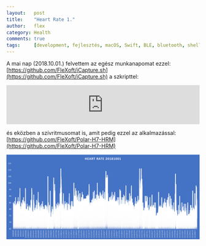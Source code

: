 ```yaml
---
layout:   post
title:    "Heart Rate 1."
author:   flex
category: Health
comments: true
tags:     [development, fejlesztés, macOS, Swift, BLE, bluetooth, shell, hun]
---
```


A mai nap (2018.10.01.) felvettem az egész munkanapomat ezzel: [https://github.com/FleXoft/iCapture.sh](https://github.com/FleXoft/iCapture.sh) a szkripttel:

<div class="shadow" style="padding:20.15% 0 0 0;position:relative; margin-bottom: .5em;"><iframe src="https://player.vimeo.com/video/292782739" style="position:absolute;top:0;left:0;width:100%;height:100%;" frameborder="0" webkitallowfullscreen mozallowfullscreen allowfullscreen></iframe></div><script src="https://player.vimeo.com/api/player.js"></script>

és eközben a szívritmusomat is, amit pedig ezzel az alkalmazással: [https://github.com/FleXoft/Polar-H7-HRM](https://github.com/FleXoft/Polar-H7-HRM)

<img class="shadow" src="images/heart_rate/20181001.png">